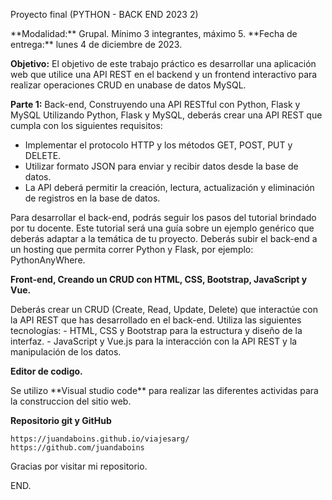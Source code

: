 Proyecto final (PYTHON - BACK END 2023 2)
<p>
**Modalidad:** Grupal. Mínimo 3 integrantes, máximo 5.
**Fecha de entrega:** lunes 4 de diciembre de 2023.

**Objetivo:** El objetivo de este trabajo práctico es desarrollar una aplicación web que utilice una API REST en el backend y un frontend interactivo para realizar operaciones CRUD en unabase de datos MySQL.

**Parte 1:** 
Back-end, Construyendo una API RESTful con Python, Flask y MySQL
Utilizando Python, Flask y MySQL, deberás crear una API REST que cumpla con los siguientes
requisitos:
- Implementar el protocolo HTTP y los métodos GET, POST, PUT y DELETE.
- Utilizar formato JSON para enviar y recibir datos desde la base de datos.
- La API deberá permitir la creación, lectura, actualización y eliminación de registros en la base de datos.

Para desarrollar el back-end, podrás seguir los pasos del tutorial brindado por tu docente. Este tutorial será una guía sobre un ejemplo genérico que deberás adaptar a la temática de tu proyecto. Deberás subir el back-end a un hosting que permita correr Python y Flask, por ejemplo: PythonAnyWhere.
</p>

**Front-end, Creando un CRUD con HTML, CSS, Bootstrap, JavaScript y Vue.**
<P>
Deberás crear un CRUD (Create, Read, Update, Delete) que interactúe con la API REST que has
desarrollado en el back-end. Utiliza las siguientes tecnologías:
- HTML, CSS y Bootstrap para la estructura y diseño de la interfaz.
- JavaScript y Vue.js para la interacción con la API REST y la manipulación de los datos.
</P>

**Editor de codigo.**
<p>
Se utilizo **Visual studio code** para realizar las diferentes actividas para la construccion del sitio web.
</p>

**Repositorio git y GitHub**
``` 
https://juandaboins.github.io/viajesarg/
https://github.com/juandaboins
```

<p>
Gracias por visitar mi repositorio.
</p>
END.
